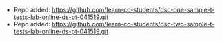 
- Repo added: https://github.com/learn-co-students/dsc-one-sample-t-tests-lab-online-ds-pt-041519.git
- Repo added: https://github.com/learn-co-students/dsc-two-sample-t-tests-lab-online-ds-pt-041519.git